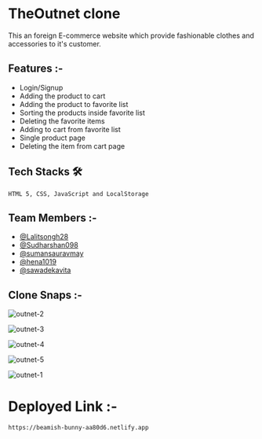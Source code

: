 # TheOutnet clone

  This an foreign E-commerce website which provide fashionable clothes and accessories to it's customer.
  
  ## Features :-
  - Login/Signup
  - Adding the product to cart 
  - Adding the product to favorite list 
  - Sorting the products inside favorite list
  - Deleting the favorite items
  - Adding to cart from favorite list
  - Single product page
  - Deleting the item from cart page
  
  ## Tech Stacks 🛠
    
    HTML 5, CSS, JavaScript and LocalStorage
    
  ## Team Members :-
  - [@Lalitsongh28](https://github.com/Lalitsingh28)
  - [@Sudharshan098](https://github.com/Sudharshan098)
  - [@sumansauravmay](https://github.com/sumansauravmay)
  - [@hena1019](https://github.com/hena1019)
  - [@sawadekavita](https://github.com/sawadekavita)
  
  ## Clone Snaps :-
  
  ![outnet-2](https://user-images.githubusercontent.com/97781422/185416124-9fd144a0-44cd-410f-8ef5-c6742f86247f.JPG)
  
  ![outnet-3](https://user-images.githubusercontent.com/97781422/185416130-1de8c9a9-f5ca-4f37-beda-86df696357aa.JPG)
  
  ![outnet-4](https://user-images.githubusercontent.com/97781422/185416133-ea61b0d1-687e-49c7-a64d-f6eaf58e7021.JPG)
  
  ![outnet-5](https://user-images.githubusercontent.com/97781422/185416138-2811907b-0855-4dac-9fdd-8cc6023fd392.JPG)
  
  ![outnet-1](https://user-images.githubusercontent.com/97781422/185416142-d6dbabd8-3d77-4700-b15f-db793bc7570c.JPG)
  
  
  # Deployed Link :-
    https://beamish-bunny-aa80d6.netlify.app
    
  

